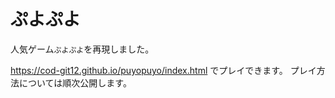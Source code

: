 # ぷよぷよ
人気ゲーム`ぷよぷよ`を再現しました。

https://cod-git12.github.io/puyopuyo/index.html でプレイできます。
プレイ方法については順次公開します。
